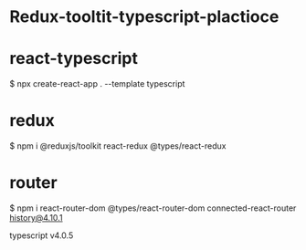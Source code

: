 # Redux-tooltit-typescript-plactioce

# react-typescript

$ npx create-react-app . --template typescript

# redux

$ npm i @reduxjs/toolkit react-redux @types/react-redux

# router

$ npm i react-router-dom @types/react-router-dom connected-react-router history@4.10.1

typescript v4.0.5
